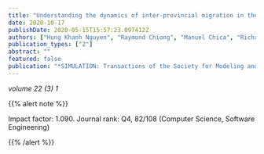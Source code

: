 ```yaml
---
title: "Understanding the dynamics of inter-provincial migration in the Mekong Delta, Vietnam: An agent-based modeling study"
date: 2020-10-17
publishDate: 2020-05-15T15:57:23.097412Z
authors: ["Hung Khanh Nguyen", "Raymond Chiong", "Manuel Chica", "Richard H Middleton"]
publication_types: ["2"]
abstract: ""
featured: false
publication: "*SIMULATION: Transactions of the Society for Modeling and Simulation International*"
---
```



_volume 22 (3) 1_


{{% alert note %}}

Impact factor: 1.090. Journal rank: Q4, 82/108 (Computer Science, Software Engineering)

{{% /alert %}}
